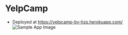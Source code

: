 # YelpCamp
- Deployed at https://yelpcamp-by-hzs.herokuapp.com/
![Sample App Image](./img/sample-app-img.png)

